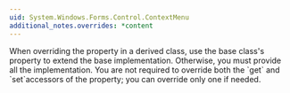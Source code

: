 ```yaml
---
uid: System.Windows.Forms.Control.ContextMenu
additional_notes.overrides: *content
---
```


<p>When overriding the <xref href="System.Windows.Forms.Control.ContextMenu"></xref> property in a derived class, use the base class's <xref href="System.Windows.Forms.Control.ContextMenu"></xref> property to extend the base implementation. Otherwise, you must provide all the implementation. You are not required to override both the `get` and `set`accessors of the <xref href="System.Windows.Forms.Control.ContextMenu"></xref> property; you can override only one if needed.</p>


